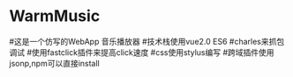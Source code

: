 # WarmMusic
#这是一个仿写的WebApp 音乐播放器
#技术栈使用vue2.0 ES6
#charles来抓包调试
#使用fastclick插件来提高click速度
#css使用stylus编写
#跨域插件使用jsonp,npm可以直接install
